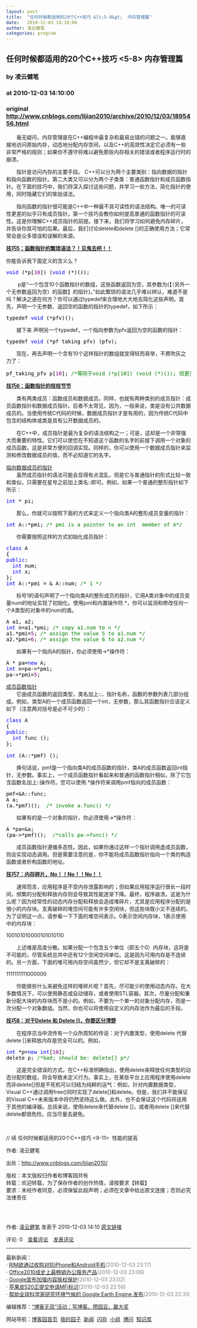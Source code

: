 ```yaml
---
layout: post
title:  "任何时候都适用的20个C++技巧 &lt;5-8&gt;  内存管理篇"
date:   2010-12-03 14:10:00
author: 凌云健笔
categories: program
---
```


## 任何时候都适用的20个C++技巧 &lt;5-8&gt;  内存管理篇
### by 凌云健笔
### at 2010-12-03 14:10:00
### original <http://www.cnblogs.com/lijian2010/archive/2010/12/03/1895456.html>

<p><p>　　毫无疑问，内存管理是在C++编程中最复杂和最易出错的问题之一。能够直接地访问原始内存，动态地分配内存空间，以及C++的高效性决定它必须有一些非常严格的规则；如果你不遵守将难以避免那些内存相关的错误或者程序运行时的崩溃。</p>
<p>　　指针是访问内存的主要手段。 C++可以分为两个主要类别：指向数据的指针和指向函数的指针。第二大类又可以分为两个子类类：普通函数指针和成员函数指针。在下面的技巧中，我们将深入探讨这些问题，并学习一些方法，简化指针的使用，同时隐藏它们的笨拙语法。</p>
<p>　　指向函数的指针很可能是C++中一种最不具可读性的语法结构。唯一的可读性更差的似乎只有成员指针。第一个技巧会教你如何提高普通的函数指针的可读性。这是你理解C++成员指针的前提。接下来，我们将学习如何避免内存碎片，并告诉你其可怕的后果。最后，我们讨论delete和delete []的正确使用方法；它常常会是众多错误和误解的来源。</p>
<p><span style="text-decoration:underline"><strong>技巧5：函数指针的繁琐语法？！见鬼去吧！！</strong></span></p>
<p>你能告诉我下面定义的含义么？</p>
<div>
<pre><div><span style="color:#0000ff">void</span><span style="color:#000000"> (</span><span style="color:#000000">*</span><span style="color:#000000">p[</span><span style="color:#800080">10</span><span style="color:#000000">]) (</span><span style="color:#0000ff">void</span><span style="color:#000000"> (</span><span style="color:#000000">*</span><span style="color:#000000">)());</span></div></pre>
</div>
<p> 　　p是“一个包含10个函数指针的数组，这些函数返回为空，其参数为{【（另外一个无参数返回为空）的函数】的指针}。”如此繁琐的语法几乎难以辨认，难道不是吗？解决之道在何方？你可以通过typedef来合理地大大地去简化这些声明。首先，声明一个无参数、返回空的函数的指针的typedef，如下所示：</p>
<div>
<pre><div><span style="color:#000000">typedef </span><span style="color:#0000ff">void</span><span style="color:#000000"> (</span><span style="color:#000000">*</span><span style="color:#000000">pfv)();</span></div></pre>
</div>
<p>　　接下来 声明另一个typedef，一个指向参数为pfv返回为空的函数的指针：</p>
<div>
<pre><div><span style="color:#000000">typedef </span><span style="color:#0000ff">void</span><span style="color:#000000"> (</span><span style="color:#000000">*</span><span style="color:#000000">pf_taking_pfv) (pfv);</span></div></pre>
</div>
<p>　　现在，再去声明一个含有10个这样指针的数组就变得轻而易举，不费吹灰之力了：</p>
<div>
<pre><div><span style="color:#000000">pf_taking_pfv p[</span><span style="color:#800080">10</span><span style="color:#000000">]; </span><span style="color:#008000">/*</span><span style="color:#008000">等同于void (*p[10]) (void (*)()); 但更具可读性</span><span style="color:#008000">*/</span></div></pre>
</div>
<p><span style="text-decoration:underline"><strong>技巧6：函数指针的枝枝节节</strong></span></p>
<p>　　类有两类成员：函数成员和数据成员。同样，也就有两种类别的成员指针：成员函数指针和数据成员指针。后者不太常见，因为，一般来说，类是没有公共数据成员的。当使用传统C代码的时候，数据成员指针才是有用的，因为传统C代码中包含的结构体或类是具有公开数据成员的。</p>
<p>　　在C++中，成员指针是最为复杂的语法结构之一；可是，这却是一个非常强大而重要的特性。它们可以使您在不知道这个函数的名字的前提下调用一个对象的成员函数。这是非常方便的回调实现。同样的，你可以使用一个数据成员指针来监测和修改数据成员的值，而不必知道它的名字。</p>
<p><span style="text-decoration:underline">指向数据成员的指针</span><br>　　虽然成员指针的语法可能会显得有点混乱，但是它与普通指针的形式比较一致和类似，只需要在星号之前加上类名::即可。例如，如果一个普通的整形指针如下所示：</p>
<div>
<pre><div><span style="color:#0000ff">int</span><span style="color:#000000"> </span><span style="color:#000000">*</span><span style="color:#000000"> pi; </span></div></pre>
</div>
<p>　　那么，你就可以按照下面的方式来定义一个指向类A的整形成员变量的指针：</p>
<div>
<pre><div><span style="color:#0000ff">int</span><span style="color:#000000"> A::</span><span style="color:#000000">*</span><span style="color:#000000">pmi; </span><span style="color:#008000">/*</span><span style="color:#008000"> pmi is a pointer to an int  member of A</span><span style="color:#008000">*/</span></div></pre>
</div>
<p>　　你需要按照这样的方式初始化成员指针：</p>
<div>
<pre><div><span style="color:#0000ff">class</span><span style="color:#000000"> A<br>{<br></span><span style="color:#0000ff">public</span><span style="color:#000000">:<br>  </span><span style="color:#0000ff">int</span><span style="color:#000000"> num;<br>  </span><span style="color:#0000ff">int</span><span style="color:#000000"> x;<br>};<br></span><span style="color:#0000ff">int</span><span style="color:#000000"> A::</span><span style="color:#000000">*</span><span style="color:#000000">pmi </span><span style="color:#000000">=</span><span style="color:#000000"> </span><span style="color:#000000">&amp;</span><span style="color:#000000"> A::num; </span><span style="color:#008000">/*</span><span style="color:#008000"> 1 </span><span style="color:#008000">*/</span></div></pre>
</div>
<p>　　标号1的语句声明了一个指向类A的整形成员的指针，它用A类对象中的成员变量num的地址实现了初始化。使用pmi和内置操作符.*，你可以监测和修改任何一个A类型的对象中的num的值。</p>
<div>
<pre><div><span style="color:#000000">A a1, a2;<br></span><span style="color:#0000ff">int</span><span style="color:#000000"> n</span><span style="color:#000000">=</span><span style="color:#000000">a1.</span><span style="color:#000000">*</span><span style="color:#000000">pmi; </span><span style="color:#008000">/*</span><span style="color:#008000"> copy a1.num to n </span><span style="color:#008000">*/</span><span style="color:#000000"><br>a1.</span><span style="color:#000000">*</span><span style="color:#000000">pmi</span><span style="color:#000000">=</span><span style="color:#800080">5</span><span style="color:#000000">; </span><span style="color:#008000">/*</span><span style="color:#008000"> assign the value 5 to a1.num </span><span style="color:#008000">*/</span><span style="color:#000000"><br>a2.</span><span style="color:#000000">*</span><span style="color:#000000">pmi</span><span style="color:#000000">=</span><span style="color:#800080">6</span><span style="color:#000000">; </span><span style="color:#008000">/*</span><span style="color:#008000"> assign the value 6 to a2.num </span><span style="color:#008000">*/</span></div></pre>
</div>
<p>　　如果有一个指向A的指针，你必须使用-&gt;*操作符：</p>
<div>
<pre><div><span style="color:#000000">A </span><span style="color:#000000">*</span><span style="color:#000000"> pa</span><span style="color:#000000">=</span><span style="color:#0000ff">new</span><span style="color:#000000"> A;<br></span><span style="color:#0000ff">int</span><span style="color:#000000"> n</span><span style="color:#000000">=</span><span style="color:#000000">pa</span><span style="color:#000000">-&gt;*</span><span style="color:#000000">pmi;  <br>pa</span><span style="color:#000000">-&gt;*</span><span style="color:#000000">pmi</span><span style="color:#000000">=</span><span style="color:#800080">5</span><span style="color:#000000">;</span></div></pre>
</div>
<p><span style="text-decoration:underline">成员函数指针</span><br>　　它由成员函数的返回类型，类名加上::，指针名称，函数的参数列表几部分组成。例如，类型A的一个成员函数返回一个int，无参数，那么其函数指针应该定义如下（注意两对括号是必不可少的）：</p>
<div>
<pre><div><span style="color:#0000ff">class</span><span style="color:#000000"> A  <br>{<br></span><span style="color:#0000ff">public</span><span style="color:#000000">:<br>  </span><span style="color:#0000ff">int</span><span style="color:#000000"> func ();  <br>};<br><br></span><span style="color:#0000ff">int</span><span style="color:#000000"> (A::</span><span style="color:#000000">*</span><span style="color:#000000">pmf) ();</span></div></pre>
</div>
<p>　　换句话说，pmf是一个指向类A的成员函数的指针，类A的成员函数返回int指针，无参数。事实上，一个成员函数指针看起来和普通的函数指针相似，除了它包含函数名加上::操作符。您可以使用.*操作符来调用pmf指向的成员函数：</p>
<div>
<pre><div><span style="color:#000000">pmf</span><span style="color:#000000">=&amp;</span><span style="color:#000000">A::func;<br>A a;<br>(a.</span><span style="color:#000000">*</span><span style="color:#000000">pmf)();  </span><span style="color:#008000">/*</span><span style="color:#008000"> invoke a.func() </span><span style="color:#008000">*/</span></div></pre>
</div>
<p>　　如果有的是一个对象的指针，你必须使用-&gt;*操作符：</p>
<div>
<pre><div><span style="color:#000000">A </span><span style="color:#000000">*</span><span style="color:#000000">pa</span><span style="color:#000000">=&amp;</span><span style="color:#000000">a;<br>(pa</span><span style="color:#000000">-&gt;*</span><span style="color:#000000">pmf)();  </span><span style="color:#008000">/*</span><span style="color:#008000">calls pa-&gt;func() </span><span style="color:#008000">*/</span></div></pre>
</div>
<p>　　成员函数指针遵循多态性。因此，如果你通过这样一个指针调用虚成员函数，则会实现动态调用。但是需要注意的是，你不能将成员函数指针指向一个类的构造函数或者析构函数的地址。</p>
<p><span style="text-decoration:underline"><strong>技巧7：内存碎片，No！！No！！No！！</strong></span></p>
<p>　　通常而言，应用程序是不受内存泄露影响的；但如果应用程序运行很长一段时间，频繁的分配和释放内存则会导致其性能逐渐下降。最终，程序崩溃。这是为什么呢？因为经常性的动态内存分配和释放会造成堆碎片，尤其是应用程序分配的是很小的内存块。支离破碎的堆空间可能有许多空闲块，但这些块既小又不连续的。为了证明这一点，请参看一下下面的堆空间表示。0表示空闲内存块，1表示使用中的内存块：</p>
<p>100101010000101010110 </p>
<p>　　上述堆是高度分散。如果分配一个包含五个单位（即五个0）内存块，这将是不可能的，尽管系统总共中还有12个空闲空间单位。这是因为可用内存是不连续的。另一方面，下面的堆可用内存空间虽然少，但它却不是支离破碎的：</p>
<p>1111111111000000</p>
<p>　　你能做些什么来避免这样的堆碎片呢？首先，尽可能少的使用动态内存。在大多数情况下，可以使用静态或自动储存，或者使用STL容器。其次，尽量分配和重新分配大块的内存块而不是小的。例如，不要为一个单一的对象分配内存，而是一次分配一个对象数组。当然，你也可以将使用自定义的内存池作为最后的手段。</p>
<p><span style="text-decoration:underline"><strong>技巧8：对于Delete 和 Delete []，你要区分清楚</strong></span></p>
<p>　　在程序员当中流传有一个众所周知的传说：对于内置类型，使用delete 代替delete []来释放内存是完全可以的。例如，</p>
<div>
<pre><div><span style="color:#0000ff">int</span><span style="color:#000000"> </span><span style="color:#000000">*</span><span style="color:#000000">p</span><span style="color:#000000">=</span><span style="color:#0000ff">new</span><span style="color:#000000"> </span><span style="color:#0000ff">int</span><span style="color:#000000">[</span><span style="color:#800080">10</span><span style="color:#000000">];<br>delete p; </span><span style="color:#008000">/*</span><span style="color:#008000">bad; should be: delete[] p</span><span style="color:#008000">*/</span></div></pre>
</div>
<p>　　这是完全错误的方式。在C++标准明确指出，使用delete来释放任何类型的动态分配的数组，将会导致未定义行为。事实上，在某些平台上应用程序使用delete而非delete[]但是不死机可以归结为纯粹的运气：例如，针对内置数据类型，Visual C++通过调用free()同时实现了delete[]和delete。但是，我们并不能保证的Visual C++未来版本中将仍然坚持这么做。此外，也不会保证这个代码将适用于其他的编译器。总括来说，使用delete来代替delete []，或者用delete []来代替delete都很危险，应当尽量去避免。</p>
<p> </p>
<p>// 续 任何时候都适用的20个C++技巧 &lt;9-11&gt;  性能的提高 </p>
<p>作者: 凌云健笔</p>
<p>出处：<a href="http://www.cnblogs.com/lijian2010/">http://www.cnblogs.com/lijian2010/</a></p>
<p>版权：本文版权归作者和博客园共有 <br>转载：欢迎转载，为了保存作者的创作热情，请按要求【转载】 <br>要求：未经作者同意，必须保留此段声明；必须在文章中给出原文连接；否则必究法律责任</p>
<p> </p><img src="http://www.cnblogs.com/lijian2010/aggbug/1895456.html?type=1" width="1" height="1" alt=""><p>作者: <a href="http://www.cnblogs.com/lijian2010/">凌云健笔</a> 发表于 2010-12-03 14:10 <a href="http://www.cnblogs.com/lijian2010/archive/2010/12/03/1895456.html">原文链接</a></p><p>评论: 0　<a href="http://www.cnblogs.com/lijian2010/archive/2010/12/03/1895456.html#pagedcomment">查看评论</a>　<a href="http://www.cnblogs.com/lijian2010/archive/2010/12/03/1895456.html#commentform">发表评论</a></p><hr><p>最新新闻：<br>· <a href="http://news.cnblogs.com/n/83392/">RIM欲通过收购对抗iPhone和Android手机</a><span style="color:gray">(2010-12-03 23:17)</span><br>· <a href="http://news.cnblogs.com/n/83389/">Office2010成史上最畅销办公服务产品</a><span style="color:gray">(2010-12-03 23:06)</span><br>· <a href="http://news.cnblogs.com/n/83388/">Google宣布加强内容版权保护</a><span style="color:gray">(2010-12-03 23:02)</span><br>· <a href="http://news.cnblogs.com/n/83387/">苹果皮520正提交申请MFi标识</a><span style="color:gray">(2010-12-03 22:56)</span><br>· <a href="http://news.cnblogs.com/n/83385/">帮助全球科学家研究环境气候的 Google Earth Engine 发布</a><span style="color:gray">(2010-12-03 22:31)</span><br></p><p>编辑推荐：<a href="http://zt.cnblogs.com/blogswarriors/">“博客无双“活动：写博客、攒园豆、赢大奖</a><br></p><p>网站导航：<a href="http://www.cnblogs.com">博客园首页</a>  <a href="http://home.cnblogs.com/">我的园子</a>  <a href="http://news.cnblogs.com">新闻</a>  <a href="http://home.cnblogs.com/ing/">闪存</a>  <a href="http://home.cnblogs.com/group/">小组</a>  <a href="http://space.cnblogs.com/q/">博问</a>  <a href="http://kb.cnblogs.com">知识库</a></p></p>